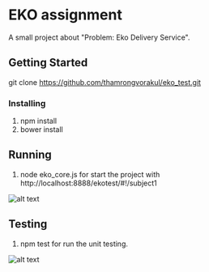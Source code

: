 # EKO assignment

A small project about "Problem:​ ​Eko​ ​Delivery​ ​Service".

## Getting Started

git clone https://github.com/thamrongvorakul/eko_test.git

### Installing

1. npm install
2. bower install

## Running

1. node eko_core.js for start the project with http://localhost:8888/ekotest/#!/subject1

![alt text](https://s3-ap-southeast-1.amazonaws.com/ekoassignment/UI.png)

## Testing

1. npm test for run the unit testing.

![alt text](https://s3-ap-southeast-1.amazonaws.com/ekoassignment/unit_test.png)

